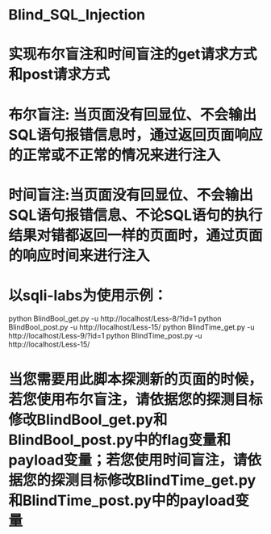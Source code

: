 # Blind_SQL_Injection

# 实现布尔盲注和时间盲注的get请求方式和post请求方式
# 布尔盲注: 当页面没有回显位、不会输出SQL语句报错信息时，通过返回页面响应的正常或不正常的情况来进行注入
# 时间盲注:当页面没有回显位、不会输出SQL语句报错信息、不论SQL语句的执行结果对错都返回一样的页面时，通过页面的响应时间来进行注入

# 以sqli-labs为使用示例：
python BlindBool_get.py -u http://localhost/Less-8/?id=1
python BlindBool_post.py -u http://localhost/Less-15/
python BlindTime_get.py -u http://localhost/Less-9/?id=1
python BlindTime_post.py -u http://localhost/Less-15/

# 当您需要用此脚本探测新的页面的时候，若您使用布尔盲注，请依据您的探测目标修改BlindBool_get.py和BlindBool_post.py中的flag变量和payload变量；若您使用时间盲注，请依据您的探测目标修改BlindTime_get.py和BlindTime_post.py中的payload变量

